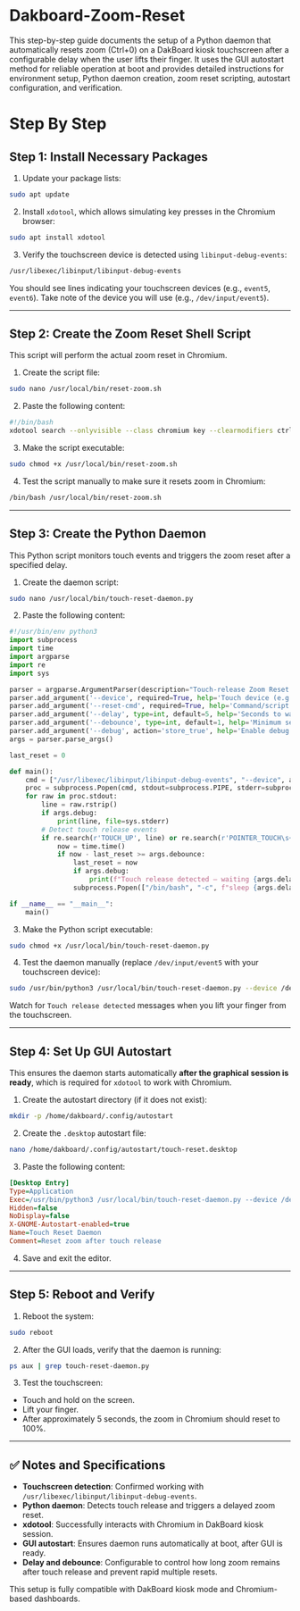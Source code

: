 # Dakboard-Zoom-Reset

This step-by-step guide documents the setup of a Python daemon that automatically resets zoom (Ctrl+0) on a DakBoard kiosk touchscreen after a configurable delay when the user lifts their finger. It uses the GUI autostart method for reliable operation at boot and provides detailed instructions for environment setup, Python daemon creation, zoom reset scripting, autostart configuration, and verification.

# Step By Step

## Step 1: Install Necessary Packages

1. Update your package lists:

```bash
sudo apt update
```

2. Install `xdotool`, which allows simulating key presses in the Chromium browser:

```bash
sudo apt install xdotool
```

3. Verify the touchscreen device is detected using `libinput-debug-events`:

```bash
/usr/libexec/libinput/libinput-debug-events
```

You should see lines indicating your touchscreen devices (e.g., `event5`, `event6`). Take note of the device you will use (e.g., `/dev/input/event5`).

---

## Step 2: Create the Zoom Reset Shell Script

This script will perform the actual zoom reset in Chromium.

1. Create the script file:

```bash
sudo nano /usr/local/bin/reset-zoom.sh
```

2. Paste the following content:

```bash
#!/bin/bash
xdotool search --onlyvisible --class chromium key --clearmodifiers ctrl+0
```

3. Make the script executable:

```bash
sudo chmod +x /usr/local/bin/reset-zoom.sh
```

4. Test the script manually to make sure it resets zoom in Chromium:

```bash
/bin/bash /usr/local/bin/reset-zoom.sh
```

---

## Step 3: Create the Python Daemon

This Python script monitors touch events and triggers the zoom reset after a specified delay.

1. Create the daemon script:

```bash
sudo nano /usr/local/bin/touch-reset-daemon.py
```

2. Paste the following content:

```python
#!/usr/bin/env python3
import subprocess
import time
import argparse
import re
import sys

parser = argparse.ArgumentParser(description="Touch-release Zoom Reset Daemon")
parser.add_argument('--device', required=True, help='Touch device (e.g., /dev/input/event5)')
parser.add_argument('--reset-cmd', required=True, help='Command/script to reset zoom')
parser.add_argument('--delay', type=int, default=5, help='Seconds to wait after touch release')
parser.add_argument('--debounce', type=int, default=1, help='Minimum seconds between resets')
parser.add_argument('--debug', action='store_true', help='Enable debug output')
args = parser.parse_args()

last_reset = 0

def main():
    cmd = ["/usr/libexec/libinput/libinput-debug-events", "--device", args.device]
    proc = subprocess.Popen(cmd, stdout=subprocess.PIPE, stderr=subprocess.PIPE, text=True)
    for raw in proc.stdout:
        line = raw.rstrip()
        if args.debug:
            print(line, file=sys.stderr)
        # Detect touch release events
        if re.search(r'TOUCH_UP', line) or re.search(r'POINTER_TOUCH\s+0\b', line):
            now = time.time()
            if now - last_reset >= args.debounce:
                last_reset = now
                if args.debug:
                    print(f"Touch release detected — waiting {args.delay}s to reset zoom", file=sys.stderr)
                subprocess.Popen(["/bin/bash", "-c", f"sleep {args.delay}; {args.reset_cmd}"])

if __name__ == "__main__":
    main()
```

3. Make the Python script executable:

```bash
sudo chmod +x /usr/local/bin/touch-reset-daemon.py
```

4. Test the daemon manually (replace `/dev/input/event5` with your touchscreen device):

```bash
sudo /usr/bin/python3 /usr/local/bin/touch-reset-daemon.py --device /dev/input/event5 --reset-cmd /usr/local/bin/reset-zoom.sh --debug
```

Watch for `Touch release detected` messages when you lift your finger from the touchscreen.

---

## Step 4: Set Up GUI Autostart

This ensures the daemon starts automatically **after the graphical session is ready**, which is required for `xdotool` to work with Chromium.

1. Create the autostart directory (if it does not exist):

```bash
mkdir -p /home/dakboard/.config/autostart
```

2. Create the `.desktop` autostart file:

```bash
nano /home/dakboard/.config/autostart/touch-reset.desktop
```

3. Paste the following content:

```ini
[Desktop Entry]
Type=Application
Exec=/usr/bin/python3 /usr/local/bin/touch-reset-daemon.py --device /dev/input/event5 --reset-cmd /usr/local/bin/reset-zoom.sh --delay 5
Hidden=false
NoDisplay=false
X-GNOME-Autostart-enabled=true
Name=Touch Reset Daemon
Comment=Reset zoom after touch release
```

4. Save and exit the editor.

---

## Step 5: Reboot and Verify

1. Reboot the system:

```bash
sudo reboot
```

2. After the GUI loads, verify that the daemon is running:

```bash
ps aux | grep touch-reset-daemon.py
```

3. Test the touchscreen:

* Touch and hold on the screen.
* Lift your finger.
* After approximately 5 seconds, the zoom in Chromium should reset to 100%.

---

## ✅ Notes and Specifications

* **Touchscreen detection**: Confirmed working with `/usr/libexec/libinput/libinput-debug-events`.
* **Python daemon**: Detects touch release and triggers a delayed zoom reset.
* **xdotool**: Successfully interacts with Chromium in DakBoard kiosk session.
* **GUI autostart**: Ensures daemon runs automatically at boot, after GUI is ready.
* **Delay and debounce**: Configurable to control how long zoom remains after touch release and prevent rapid multiple resets.

This setup is fully compatible with DakBoard kiosk mode and Chromium-based dashboards.
